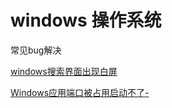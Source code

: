 # windows 操作系统
常见bug解决

[windows搜索界面出现白屏](./windows搜索界面出现白屏.md)

[Windows应用端口被占用启动不了-](./hyperV端口占用解决.md)
